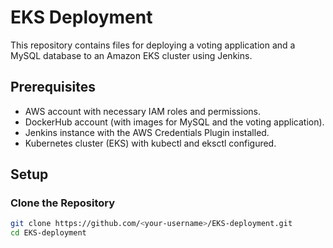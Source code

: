 # EKS Deployment

This repository contains files for deploying a voting application and a MySQL database to an Amazon EKS cluster using Jenkins.

## Prerequisites

- AWS account with necessary IAM roles and permissions.
- DockerHub account (with images for MySQL and the voting application).
- Jenkins instance with the AWS Credentials Plugin installed.
- Kubernetes cluster (EKS) with kubectl and eksctl configured.

## Setup

### Clone the Repository

```sh
git clone https://github.com/<your-username>/EKS-deployment.git
cd EKS-deployment

